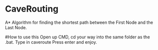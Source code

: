 # CaveRouting
A* Algorithm for finding the shortest path between the First Node and the Last Node.

#How to use this
Open up CMD, cd your way into the same folder as the .bat.
Type in caveroute <cav file name>
Press enter and enjoy.
